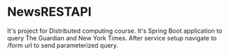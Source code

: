 # NewsRESTAPI
 
It's project for Distributed computing course. It's Spring Boot application to query The Guardian and New York Times. After service setup navigate to /form url to send parameterized query.
